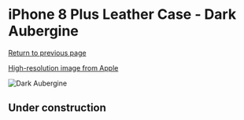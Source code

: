 # iPhone 8 Plus Leather Case - Dark Aubergine

[Return to previous page](/iphone_7)

[High-resolution image from Apple](https://store.storeimages.cdn-apple.com/8756/as-images.apple.com/is/MQHQ2?wid=4500&hei=4500&fmt=png)

<div style="width: 512px"><img src="/almost_uncompressed/MQHQ2.webp" alt="Dark Aubergine"></div>

## Under construction
